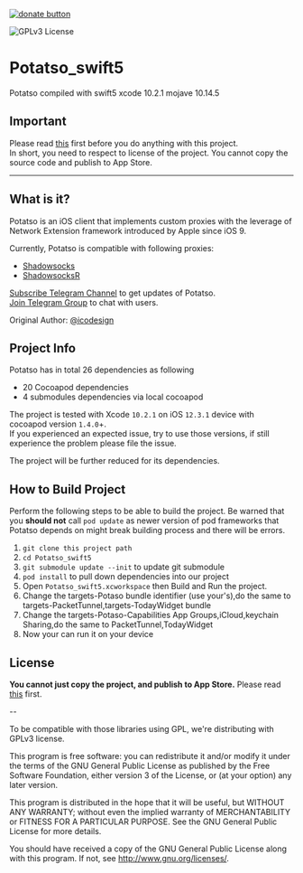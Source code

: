 [![donate button](https://img.shields.io/badge/$-donate-ff69b4.svg?maxAge=2592000&amp;style=flat)](https://github.com/haxpor/donate)

![GPLv3 License](https://img.shields.io/badge/License-GPLv3-blue.svg)

# Potatso_swift5
 Potatso compiled with swift5 xcode 10.2.1 mojave 10.14.5

## Important

Please read [this](https://github.com/haxpor/Potatso/blob/master/ADHERE_LICENSE.md) first before you do anything with this project.  
In short, you need to respect to license of the project. You cannot copy the source code and publish to App Store.

---

## What is it?

Potatso is an iOS client that implements custom proxies with the leverage of Network Extension framework introduced by Apple since iOS 9.

Currently, Potatso is compatible with following proxies:

- [Shadowsocks](https://shadowsocks.org)
- [ShadowsocksR](https://github.com/breakwa11/shadowsocks-rss)

[Subscribe Telegram Channel](https://telegram.me/potatso) to get updates of Potatso.  
[Join Telegram Group](https://telegram.me/joinchat/BT0c4z49OGNZXwl9VsO0uQ) to chat with users.

Original Author: [@icodesign](https://twitter.com/icodesign_me)  

## Project Info

Potatso has in total 26 dependencies as following

* 20 Cocoapod dependencies
* 4 submodules dependencies via local cocoapod

The project is tested with Xcode `10.2.1` on iOS `12.3.1` device with cocoapod version `1.4.0`+.  
If you experienced an expected issue, try to use those versions, if still experience the problem please file the issue.

The project will be further reduced for its dependencies.

## How to Build Project

Perform the following steps to be able to build the project.
Be warned that you **should not** call `pod update` as newer version of pod frameworks that Potatso depends on might break building process and there will be errors.

1. `git clone this project path`
2. `cd Potatso_swift5`
3. `git submodule update --init` to update git submodule
4. `pod install` to pull down dependencies into our project
5. Open `Potatso_swift5.xcworkspace` then Build and Run the project.
6. Change the targets-Potaso bundle identifier (use your's),do the same to targets-PacketTunnel,targets-TodayWidget bundle
7. Change the targets-Potaso-Capabilities App Groups,iCloud,keychain Sharing,do the same to PacketTunnel,TodayWidget
8. Now your can run it on your device

## License

**You cannot just copy the project, and publish to App Store.**  Please read [this](https://github.com/haxpor/Potatso/blob/master/ADHERE_LICENSE.md) first.

--

To be compatible with those libraries using GPL, we're distributing with GPLv3 license.

This program is free software: you can redistribute it and/or modify it under the terms of the GNU General Public License as published by the Free Software Foundation, either version 3 of the License, or (at your option) any later version.

This program is distributed in the hope that it will be useful, but WITHOUT ANY WARRANTY; without even the implied warranty of MERCHANTABILITY or FITNESS FOR A PARTICULAR PURPOSE. See the GNU General Public License for more details.

You should have received a copy of the GNU General Public License along with this program. If not, see http://www.gnu.org/licenses/.

